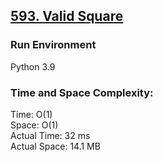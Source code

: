 ## [593. Valid Square](https://leetcode.com/problems/valid-square/)

### Run Environment
Python 3.9

### Time and Space Complexity:
Time: O(1)  
Space: O(1)  
Actual Time: 32 ms  
Actual Space: 14.1 MB
